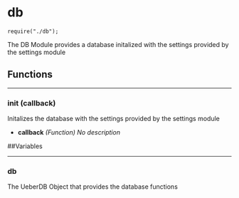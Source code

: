 # db
`require("./db");`

The DB Module provides a database initalized with the settings 
provided by the settings module

## Functions

- - -
### init (callback)
Initalizes the database with the settings provided by the settings module

* **callback** *(Function)* *No description*

##Variables

- - -
### db 
The UeberDB Object that provides the database functions

